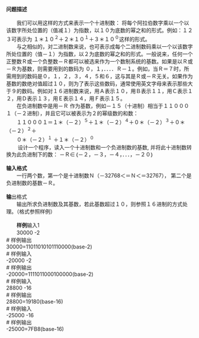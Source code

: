 <div id="pcont1" style="margin-top:20px; display:block;">
<div class="pdcont"><b>问题描述</b><b>   </b><br/>
<br/>
　　我们可以用这样的方式来表示一个十进制数： 将每个阿拉伯数字乘以一个以该数字所处位置的（值减１）为指数，以１０为底数的幂之和的形式。例如：１２３可表示为 １＊１０<sup>２</sup>＋２＊１０<sup>１</sup>＋３＊１０<sup>０</sup>这样的形式。<br/>
　　与之相似的，对二进制数来说，也可表示成每个二进制数码乘以一个以该数字所处位置的（值－１）为指数，以２为底数的幂之和的形式。一般说来，任何一个正整数Ｒ或一个负整数－Ｒ都可以被选来作为一个数制系统的基数。如果是以Ｒ或－Ｒ为基数，则需要用到的数码为 ０，１，．．．．Ｒ－１。例如，当Ｒ＝７时，所需用到的数码是０，１，２，３，４，５和６，这与其是Ｒ或－Ｒ无关。如果作为基数的数绝对值超过１０，则为了表示这些数码，通常使用英文字母来表示那些大于９的数码。例如对１６进制数来说，用Ａ表示１０，用Ｂ表示１１，用Ｃ表示１２，用Ｄ表示１３，用Ｅ表示１４，用Ｆ表示１５。<br/>
　　在负进制数中是用－Ｒ 作为基数，例如－１５（十进制）相当于１１０００１（－２进制），并且它可以被表示为２的幂级数的和数：<br/>
　　１１０００１＝１＊（－２）<sup>５</sup>＋１＊（－２）<sup>４</sup>＋０＊（－２）<sup>３</sup>＋０＊（－２）<sup>２</sup>＋<br/>
　　０＊（－２）<sup>１</sup> ＋１＊（－２）<sup>０</sup><br/>
　　<sup>  </sup>  设计一个程序，读入一个十进制数和一个负进制数的基数, 并将此十进制数转换为此负进制下的数：     －Ｒ∈｛－２，－３，－４，．．．，－２０｝<br/>
<br/>
<b>输</b><b>入格式</b><b>   </b><br/>
　　一行两个数，第一个是十进制数Ｎ（－32768＜＝Ｎ＜＝32767），  第二个是负进制数的基数－Ｒ。<br/>
<br/>
<b>输</b>出格式<b>   </b><br/>
　　输出所求负进制数及其基数，若此基数超过１０，则参照１６进制的方式处理。（格式参照样例）<br/>
<br/>
　　<b>样</b><b>例</b>输入1<br/>
　　30000 -2</div>
# 样例输出

<div class="pddata">30000=11011010101110000(base-2)</div>
# 样例输入

<div class="pddata">-20000 -2</div>
# 样例输出

<div class="pddata">-20000=1111011000100000(base-2)</div>
# 样例输入

<div class="pddata">28800 -16</div>
# 样例输出

<div class="pddata">28800=19180(base-16)</div>
# 样例输入

<div class="pddata">-25000 -16</div>
# 样例输出

<div class="pddata">-25000=7FB8(base-16)</div>

</div>